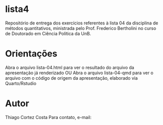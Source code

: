 # lista4
Repositório de entrega dos exercícios referentes à lista 04 da disciplina de métodos quantitativos, ministrada pelo Prof. Frederico Bertholini no curso de Doutorado em Ciência Política da UnB.

# Orientações
Abra o arquivo lista-04.html para ver o resultado do arquivo da apresentação já renderizado 
OU
Abra o arquivo lista-04-qmd para ver o arquivo com o código de origem da apresentação, elaborado via Quarto/Rstudio

# Autor
Thiago Cortez Costa
Para contato, e-mail:
